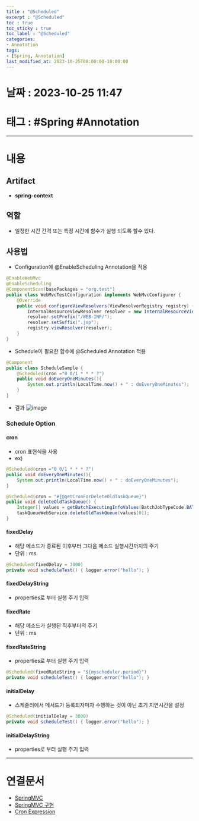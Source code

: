 ```yaml
---
title : "@Scheduled"
excerpt : "@Scheduled"
toc : true
toc_sticky : true
toc_label : "@Scheduled"
categories:
- Annotation
tags:
- [Spring, Annotation]
last_modified_at: 2023-10-25T08:00:00-10:00:00
---
```


# 날짜 : 2023-10-25 11:47

# 태그 : #Spring #Annotation 
---

# 내용

## Artifact
- **spring-context**

## 역할
- 일정한 시간 간격 또는 특정 시간에 함수가 실행 되도록 할수 있다.

## 사용법
- Configuration에 @EnableScheduling Annotation을 적용

```java
@EnableWebMvc  
@EnableScheduling  
@ComponentScan(basePackages = "org.test")  
public class WebMvcTestConfiguration implements WebMvcConfigurer {  
    @Override  
    public void configureViewResolvers(ViewResolverRegistry registry) {  
        InternalResourceViewResolver resolver = new InternalResourceViewResolver();  
        resolver.setPrefix("/WEB-INF/");  
        resolver.setSuffix(".jsp");  
        registry.viewResolver(resolver);  
    }  
}
```

- Schedule이 필요한 함수에 @Scheduled Annotation 적용

```java 
@Component  
public class ScheduleSample {  
    @Scheduled(cron ="0 0/1 * * * ?")  
    public void doEveryOneMinutes(){  
        System.out.println(LocalTime.now() + " : doEveryOneMinutes");  
    }  
}
```

- 결과
![image](./../../assets/images/../../assets/Images/ScheduleResult.png)

### Schedule Option

#### cron
- cron 표현식을 사용
- ex)

```java 
@Scheduled(cron ="0 0/1 * * * ?")  
public void doEveryOneMinutes(){  
	System.out.println(LocalTime.now() + " : doEveryOneMinutes");  
}  
```

```java
@Scheduled(cron = "#{@getCronForDeleteOldTaskQueue}")  
public void deleteOldTaskQueue() {  
    Integer[] values = getBatchExecutingInfoValues(BatchJobTypeCode.BATCH_DELETE_OLD_TASK_QUEUE, new Integer[] {30});  
    taskQueueWebService.deleteOldTaskQueue(values[0]);  
}
```

#### fixedDelay
- 해당 메소드가 종료된 이후부터 그다음 메소드 실행시간까지의 주기
- 단위 : ms

```java
@Scheduled(fixedDelay = 3000) 
private void scheduleTest() { logger.error("hello"); }
```

#### fixedDelayString
- properties로 부터 실행 주기 입력

#### fixedRate
- 해당 메소드가 실행된 직후부터의 주기
- 단위 : ms

#### fixedRateString
- properties로 부터 실행 주기 입력

```java
@Scheduled(fixedRateString = "${myscheduler.period}") 
private void scheduleTest() { logger.error("hello"); }
```

#### initialDelay
- 스케줄러에서 메서드가 등록되자마자 수행하는 것이 아닌 초기 지연시간을 설정

```java
@Scheduled(initialDelay = 3000) 
private void scheduleTest() { logger.error("hello"); }
```

#### initialDelayString
- properties로 부터 실행 주기 입력

---

# 연결문서
- [SpringMVC](../../Spring/Spring-SpringMVC)
- [SpringMVC 구현](../../Spring/Spring-SpringMVC-구현)
- [Cron Expression](../../Expression/Expression-Cron-Expression)